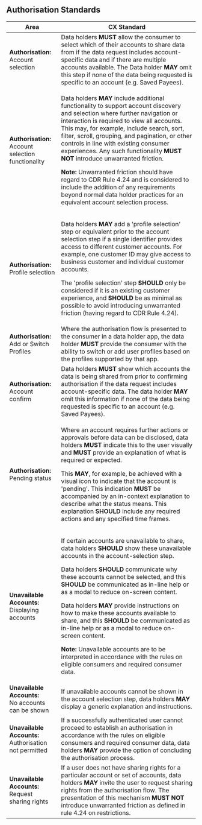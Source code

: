 ## Authorisation Standards



|Area|CX Standard|
|-------------------|------------------------------|
|**Authorisation:**<br/> Account selection |Data holders **MUST** allow the consumer to select which of their accounts to share data from if the data request includes account-specific data and if there are multiple accounts available. The Data holder **MAY** omit this step if none of the data being requested is specific to an account (e.g. Saved Payees).|
|**Authorisation:**<br/> Account selection functionality |<p>Data holders **MAY** include additional functionality to support account discovery and selection where further navigation or interaction is required to view all accounts. This may, for example, include search, sort, filter, scroll, grouping, and pagination, or other controls in line with existing consumer experiences. Any such functionality **MUST NOT** introduce unwarranted friction.</p><p>**Note:** Unwarranted friction should have regard to CDR Rule 4.24 and is considered to include the addition of any requirements beyond normal data holder practices for an equivalent account selection process.</p>|
|**Authorisation:**<br/>Profile selection |<p>Data holders **MAY** add a 'profile selection' step or equivalent prior to the account selection step if a single identifier provides access to different customer accounts. For example, one customer ID may give access to business customer and individual customer accounts.</p><p>The 'profile selection' step **SHOULD** only be considered if it is an existing customer experience, and **SHOULD** be as minimal as possible to avoid introducing unwarranted friction (having regard to CDR Rule 4.24).</p>|
|**Authorisation:**<br/>Add or Switch Profiles |Where the authorisation flow is presented to the consumer in a data holder app, the data holder **MUST** provide the consumer with the ability to switch or add user profiles based on the profiles supported by that app.|
|**Authorisation:**<br>Account confirm|Data holders **MUST** show which accounts the data is being shared from prior to confirming authorisation if the data request includes account-specific data. The data holder **MAY** omit this information if none of the data being requested is specific to an account (e.g. Saved Payees).|
|**Authorisation:**<br>Pending status|<p>Where an account requires further actions or approvals before data can be disclosed, data holders **MUST** indicate this to the user visually and **MUST** provide an explanation of what is required or expected.</p><p>This **MAY**, for example, be achieved with a visual icon to indicate that the account is 'pending'. This indication **MUST** be accompanied by an in-context explanation to describe what the status means. This explanation **SHOULD** include any required actions and any specified time frames.</p>|
|**Unavailable Accounts:**<br/>Displaying accounts|<p>If certain accounts are unavailable to share, data holders **SHOULD** show these unavailable accounts in the account-selection step. </p><p>Data holders **SHOULD** communicate why these accounts cannot be selected, and this **SHOULD** be communicated as in-line help or as a modal to reduce on-screen content.</p><p>Data holders **MAY** provide instructions on how to make these accounts available to share, and this **SHOULD** be communicated as in-line help or as a modal to reduce on-screen content.</p><p>**Note:** Unavailable accounts are to be interpreted in accordance with the rules on eligible consumers and required consumer data.</p>|
|**Unavailable Accounts:**<br/>No accounts can be shown|If unavailable accounts cannot be shown in the account selection step, data holders **MAY** display a generic explanation and instructions.|
|**Unavailable Accounts:**<br/>Authorisation not permitted|If a successfully authenticated user cannot proceed to establish an authorisation in accordance with the rules on eligible consumers and required consumer data, data holders **MAY** provide the option of concluding the authorisation process.|
|**Unavailable Accounts:**<br/>Request sharing rights|If a user does not have sharing rights for a particular account or set of accounts, data holders **MAY** invite the user to request sharing rights from the authorisation flow. The presentation of this mechanism **MUST NOT** introduce unwarranted friction as defined in rule 4.24 on restrictions.|
